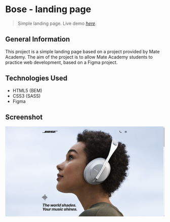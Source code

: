 # Bose - landing page

> Simple landing page.
> Live demo [_here_](https://mariuszgit.github.io/layout_miami/).



## General Information
This project is a simple landing page based on a project provided by Mate Academy. The aim of the project is to allow Mate Academy students to practice web development, based on a Figma project.

## Technologies Used
- HTML5 (BEM)
- CSS3 (SASS)
- Figma

## Screenshot
![Printscreen](src/images/screenshot.png)
